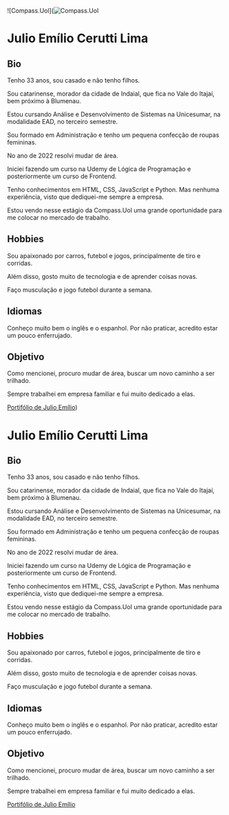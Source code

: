 ![Compass.Uol](![Compass.Uol](./images/CompassUOL_Negativo_logo2.png)

# Julio Emílio Cerutti Lima

## Bio

Tenho 33 anos, sou casado e não tenho filhos.

Sou catarinense, morador da cidade de Indaial, que fica no Vale do Itajaí, bem próximo à Blumenau.

Estou cursando Análise e Desenvolvimento de Sistemas na Unicesumar, na modalidade EAD, no terceiro semestre.

Sou formado em Administração e tenho um pequena confecção de roupas femininas.

No ano de 2022 resolvi mudar de área.

Iniciei fazendo um curso na Udemy de Lógica de Programação e posteriormente um curso de Frontend.

Tenho conhecimentos em HTML, CSS, JavaScript e Python. Mas nenhuma experiência, visto que dediquei-me sempre a empresa.

Estou vendo nesse estágio da Compass.Uol uma grande oportunidade para me colocar no mercado de trabalho.

## Hobbies

Sou apaixonado por carros, futebol e jogos, principalmente de tiro e corridas.

Além disso, gosto muito de tecnologia e de aprender coisas novas.

Faço musculação e jogo futebol durante a semana.

## Idiomas

Conheço muito bem o inglês e o espanhol. Por não praticar, acredito estar um pouco enferrujado. 

## Objetivo

Como mencionei, procuro mudar de área, buscar um novo caminho a ser trilhado.

Sempre trabalhei em empresa familiar e fui muito dedicado a elas.

[Portifólio de Julio Emílio](https://julioecl.github.io/))

# Julio Emílio Cerutti Lima

## Bio

Tenho 33 anos, sou casado e não tenho filhos.

Sou catarinense, morador da cidade de Indaial, que fica no Vale do Itajaí, bem próximo à Blumenau.

Estou cursando Análise e Desenvolvimento de Sistemas na Unicesumar, na modalidade EAD, no terceiro semestre.

Sou formado em Administração e tenho um pequena confecção de roupas femininas.

No ano de 2022 resolvi mudar de área.

Iniciei fazendo um curso na Udemy de Lógica de Programação e posteriormente um curso de Frontend.

Tenho conhecimentos em HTML, CSS, JavaScript e Python. Mas nenhuma experiência, visto que dediquei-me sempre a empresa.

Estou vendo nesse estágio da Compass.Uol uma grande oportunidade para me colocar no mercado de trabalho.

## Hobbies

Sou apaixonado por carros, futebol e jogos, principalmente de tiro e corridas.

Além disso, gosto muito de tecnologia e de aprender coisas novas.

Faço musculação e jogo futebol durante a semana.

## Idiomas

Conheço muito bem o inglês e o espanhol. Por não praticar, acredito estar um pouco enferrujado. 

## Objetivo

Como mencionei, procuro mudar de área, buscar um novo caminho a ser trilhado.

Sempre trabalhei em empresa familiar e fui muito dedicado a elas.

[Portifólio de Julio Emílio](https://julioecl.github.io/)
